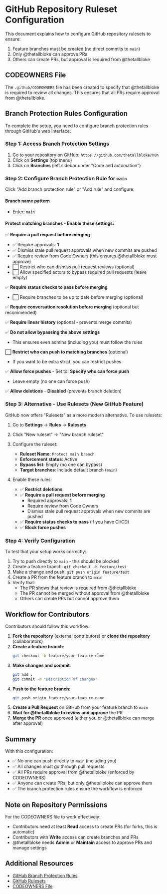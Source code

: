 # GitHub Repository Ruleset Configuration

This document explains how to configure GitHub repository rulesets to ensure:
1. Feature branches must be created (no direct commits to `main`)
2. Only @thetallbloke can approve PRs
3. Others can create PRs, but approval is required from @thetallbloke

## CODEOWNERS File

The `.github/CODEOWNERS` file has been created to specify that @thetallbloke is required to review all changes. This ensures that all PRs require approval from @thetallbloke.

## Branch Protection Rules Configuration

To complete the setup, you need to configure branch protection rules through GitHub's web interface:

### Step 1: Access Branch Protection Settings

1. Go to your repository on GitHub: `https://github.com/thetallbloke/n8n`
2. Click on **Settings** (top menu)
3. Click on **Branches** (left sidebar under "Code and automation")

### Step 2: Configure Branch Protection Rule for `main`

Click "Add branch protection rule" or "Add rule" and configure:

#### Branch name pattern
- Enter: `main`

#### Protect matching branches - Enable these settings:

✅ **Require a pull request before merging**
   - ✅ Require approvals: **1**
   - ✅ Dismiss stale pull request approvals when new commits are pushed
   - ✅ Require review from Code Owners (this ensures @thetallbloke must approve)
   - ⬜ Restrict who can dismiss pull request reviews (optional)
   - ⬜ Allow specified actors to bypass required pull requests (leave empty)

✅ **Require status checks to pass before merging**
   - ⬜ Require branches to be up to date before merging (optional)

✅ **Require conversation resolution before merging** (optional but recommended)

✅ **Require linear history** (optional - prevents merge commits)

✅ **Do not allow bypassing the above settings**
   - This ensures even admins (including you) must follow the rules

⬜ **Restrict who can push to matching branches** (optional)
   - If you want to be extra strict, you can restrict pushes

✅ **Allow force pushes** - Set to: **Specify who can force push**
   - Leave empty (no one can force push)

✅ **Allow deletions** - **Disabled** (prevents branch deletion)

### Step 3: Alternative - Use Rulesets (New GitHub Feature)

GitHub now offers "Rulesets" as a more modern alternative. To use rulesets:

1. Go to **Settings** → **Rules** → **Rulesets**
2. Click "New ruleset" → "New branch ruleset"
3. Configure the ruleset:
   - **Ruleset Name**: `Protect main branch`
   - **Enforcement status**: Active
   - **Bypass list**: Empty (no one can bypass)
   - **Target branches**: Include default branch (`main`)

4. Enable these rules:
   - ✅ **Restrict deletions**
   - ✅ **Require a pull request before merging**
     - Required approvals: **1**
     - Require review from Code Owners
     - Dismiss stale pull request approvals when new commits are pushed
   - ✅ **Require status checks to pass** (if you have CI/CD)
   - ✅ **Block force pushes**

### Step 4: Verify Configuration

To test that your setup works correctly:

1. Try to push directly to `main` - this should be blocked
2. Create a feature branch: `git checkout -b feature/test`
3. Make a change and push: `git push origin feature/test`
4. Create a PR from the feature branch to `main`
5. Verify that:
   - The PR shows that review is required from @thetallbloke
   - The PR cannot be merged without approval from @thetallbloke
   - Others can create PRs but cannot approve them

## Workflow for Contributors

Contributors should follow this workflow:

1. **Fork the repository** (external contributors) or **clone the repository** (collaborators)
2. **Create a feature branch**:
   ```bash
   git checkout -b feature/your-feature-name
   ```
3. **Make changes and commit**:
   ```bash
   git add .
   git commit -m "Description of changes"
   ```
4. **Push to the feature branch**:
   ```bash
   git push origin feature/your-feature-name
   ```
5. **Create a Pull Request** on GitHub from your feature branch to `main`
6. **Wait for @thetallbloke to review and approve** the PR
7. **Merge the PR** once approved (either you or @thetallbloke can merge after approval)

## Summary

With this configuration:
- ✅ No one can push directly to `main` (including you)
- ✅ All changes must go through pull requests
- ✅ All PRs require approval from @thetallbloke (enforced by CODEOWNERS)
- ✅ Anyone can create PRs, but only @thetallbloke can approve them
- ✅ The branch protection rules ensure the workflow is enforced

## Note on Repository Permissions

For the CODEOWNERS file to work effectively:
- Contributors need at least **Read** access to create PRs (for forks, this is automatic)
- Contributors with **Write** access can create branches and PRs
- @thetallbloke needs **Admin** or **Maintain** access to approve PRs and manage settings

## Additional Resources

- [GitHub Branch Protection Rules](https://docs.github.com/en/repositories/configuring-branches-and-merges-in-your-repository/managing-protected-branches/about-protected-branches)
- [GitHub Rulesets](https://docs.github.com/en/repositories/configuring-branches-and-merges-in-your-repository/managing-rulesets/about-rulesets)
- [CODEOWNERS File](https://docs.github.com/en/repositories/managing-your-repositorys-settings-and-features/customizing-your-repository/about-code-owners)

